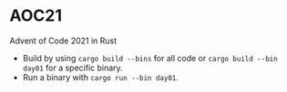 # AOC21

Advent of Code 2021 in Rust

- Build by using `cargo build --bins` for all code or `cargo build --bin day01` for a specific binary.
- Run a binary with `cargo run --bin day01`.
